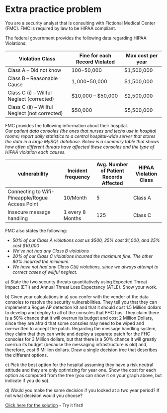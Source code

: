 # Extra practice problem
You are a security analyst that is consulting with Fictional Medical Center (FMC). FMC is required by law to be HIPAA compliant. 

The federal government provides the following data regarding HIPAA Violations:

| Violation Class | Fine for each Record Violated | Max cost per year |
| --------------- | ----------------------------- | ----------------- |
| Class A – Did not know | $100-$50,000 | $1,500,000 |
| Class B – Reasonable Cause | $1,000-$50,000 | $1,500,000| 
| Class C (i) – Willful Neglect (corrected) | $10,000 – $50,000 |  $2,500,000| 
| Class C (ii) – Willful Neglect (not corrected) | $50,000 | $5,500,000 |

FMC provides the following information about their hospital.  
_Our patient data consoles (the ones that nurses and techs use in hospital rooms) report daily statistics to a central hospital-wide server that stores the data in a large MySQL database. Below is a summary table that shows how often different threats have affected these consoles and the type of HIPAA violation each causes._

| vulnerability | Incident frequency | Avg. Number of Patient Records Affected | HIPAA Violation Class |
| ------------- | ------------------ | --------------------------------------- | --------------------- |
| Connecting to Wifi-Pineapple/Rogue Access Point | 10/Month | 5 | Class A |
| Insecure message handling | 1 every 8 Months | 125 | Class C |

FMC also states the following:
* _50% of our Class A violations cost us $500, 25% cost $1,000, and 25% cost $10,000_
* _We’ve not had any Class B violations_
* _20% of our Class C violations incurred the maximum fine. The other 80% incurred the minimum._
* _We have not had any Class C(ii) violations, since we always attempt to correct cases of willful neglect._

a) State the two security threats quantitatively using Expected Threat Impact (ETI) and Annual Threat Loss Expectancy (ATLE). Show your work. 

b)	Given your calculations in a) you confer with the vendor of the data consoles to resolve the security vulnerabilities. They tell you that they can implement a Rogue AP detection kit and that it should cost 1.5 Million dollars to develop and deploy to all of the consoles that FHC has. They claim there is a 50% chance that it will overrun its budget and cost 2 Million Dollars, since they are afraid that some consoles may need to be wiped and overwritten to accept the patch. Regarding the message handling system, they claim that they can write and deploy a separate patch for the FHC consoles for 3 Million dollars, but that there is a 50% chance it will greatly overrun its budget (because the messaging infrastructure is old) and, therefore, cost 6 Million dollars. Draw a single decision tree that describes the different options. 

c) Pick the best option for the hospital assuming they have a risk neutral attitude and they are only optimizing for year one. Show the cost for each option as computed from the tree (you can show it on your graph above, but indicate if you do so).

d) Would you make the same decision if you looked at a two year period? If not what decision would you choose?

[Click here for the solution](extra-practice-atle-decision-trees-solution.md) - Try it first!
